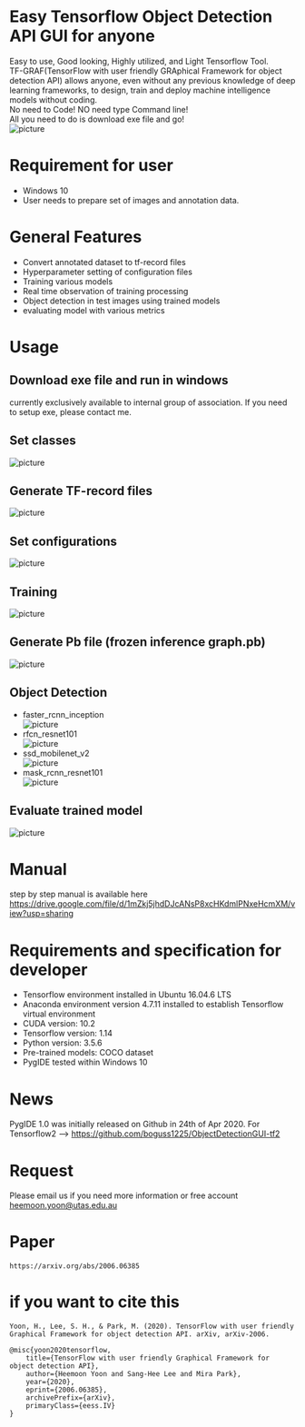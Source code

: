 # Easy Tensorflow Object Detection API GUI for anyone
Easy to use, Good looking, Highly utilized, and Light Tensorflow Tool.\
TF-GRAF(TensorFlow with user friendly GRAphical Framework for object detection API) allows anyone, even without any previous knowledge of deep learning frameworks, to design, train and deploy machine intelligence models without coding.\
No need to Code! NO need type Command line!\
All you need to do is download exe file and go!\
![picture](https://github.com/boguss1225/ObjectDetectionGUI/blob/master/screenshot/Detect_faster_rccn_inception.png)

# Requirement for user
* Windows 10
* User needs to prepare set of images and annotation data.

# General Features
* Convert annotated dataset to tf-record files 
* Hyperparameter setting of configuration files
* Training various models
* Real time observation of training processing
* Object detection in test images using trained models
* evaluating model with various metrics

# Usage
## Download exe file and run in windows
currently exclusively available to internal group of association.
If you need to setup exe, please contact me.

## Set classes
![picture](https://github.com/boguss1225/ObjectDetectionGUI/blob/master/screenshot/step1setclasses.PNG)

## Generate TF-record files
![picture](https://github.com/boguss1225/ObjectDetectionGUI/blob/master/screenshot/step2-GenerateTFrecord.PNG)

## Set configurations
![picture](https://github.com/boguss1225/ObjectDetectionGUI/blob/master/screenshot/configuration.PNG)

## Training
![picture](https://github.com/boguss1225/ObjectDetectionGUI/blob/master/screenshot/Train-finished.PNG)

## Generate Pb file (frozen inference graph.pb)
![picture](https://github.com/boguss1225/ObjectDetectionGUI/blob/master/screenshot/convertCKPT-result2.PNG)

## Object Detection
* faster_rcnn_inception\
![picture](https://github.com/boguss1225/ObjectDetectionGUI/blob/master/screenshot/Detect_faster_rccn_inception.png)
* rfcn_resnet101\
![picture](https://github.com/boguss1225/ObjectDetectionGUI/blob/master/screenshot/Detect_rfcn_resnet101.png)
* ssd_mobilenet_v2\
![picture](https://github.com/boguss1225/ObjectDetectionGUI/blob/master/screenshot/Detect_ssd_mobilenet_v2.png)
* mask_rcnn_resnet101\
![picture](https://github.com/boguss1225/ObjectDetectionGUI/blob/master/screenshot/Detect_mask_rccn_resnet101.png)

## Evaluate trained model
![picture](https://github.com/boguss1225/ObjectDetectionGUI/blob/master/screenshot/eval_model-finished.PNG)

# Manual
step by step manual is available here\
https://drive.google.com/file/d/1mZkj5jhdDJcANsP8xcHKdmlPNxeHcmXM/view?usp=sharing

# Requirements and specification for developer
* Tensorflow environment installed in Ubuntu 16.04.6 LTS
* Anaconda environment version 4.7.11 installed to establish Tensorflow virtual environment
* CUDA version: 10.2
* Tensorflow version: 1.14
* Python version: 3.5.6
* Pre-trained models: COCO dataset
* PygIDE tested within Windows 10

# News
PygIDE 1.0 was initially released on Github in 24th of Apr 2020.
For Tensorflow2 --> https://github.com/boguss1225/ObjectDetectionGUI-tf2

# Request
Please email us if you need more information or free account\
heemoon.yoon@utas.edu.au

# Paper
~~~
https://arxiv.org/abs/2006.06385
~~~

# if you want to cite this
~~~
Yoon, H., Lee, S. H., & Park, M. (2020). TensorFlow with user friendly Graphical Framework for object detection API. arXiv, arXiv-2006.
~~~
~~~
@misc{yoon2020tensorflow,
    title={TensorFlow with user friendly Graphical Framework for object detection API},
    author={Heemoon Yoon and Sang-Hee Lee and Mira Park},
    year={2020},
    eprint={2006.06385},
    archivePrefix={arXiv},
    primaryClass={eess.IV}
}
~~~
